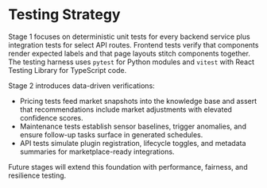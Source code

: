 # Testing Strategy

Stage 1 focuses on deterministic unit tests for every backend service plus integration tests for select API
routes. Frontend tests verify that components render expected labels and that page layouts stitch components
together. The testing harness uses `pytest` for Python modules and `vitest` with React Testing Library for
TypeScript code.

Stage 2 introduces data-driven verifications:

- Pricing tests feed market snapshots into the knowledge base and assert that recommendations include
  market adjustments with elevated confidence scores.
- Maintenance tests establish sensor baselines, trigger anomalies, and ensure follow-up tasks surface in
  generated schedules.
- API tests simulate plugin registration, lifecycle toggles, and metadata summaries for marketplace-ready
  integrations.

Future stages will extend this foundation with performance, fairness, and resilience testing.
